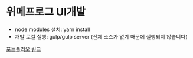 # 위메프로그 UI개발

- node modules 설치: yarn install
- 개발 로컬 실행: gulp/gulp server (전체 소스가 없기 때문에 실행되지 않습니다)

[포트폴리오 링크](https://www.codecleanup.dev/8c41348e-c152-4c34-ab57-bcc824d30dae)
